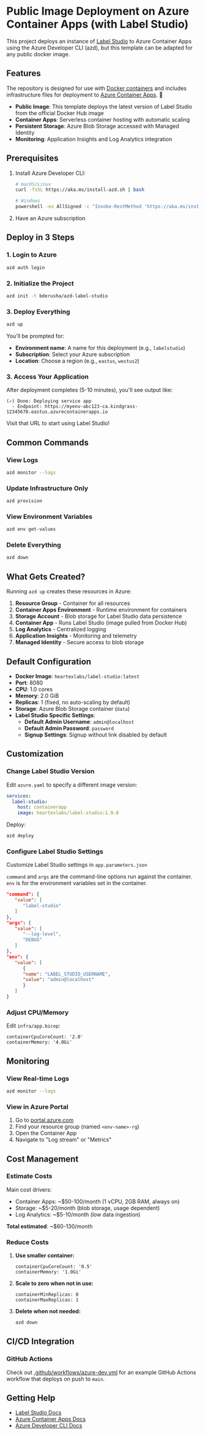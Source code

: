 # Public Image Deployment on Azure Container Apps (with Label Studio)

This project deploys an instance of [Label Studio](https://labelstud.io/) to Azure Container Apps using the Azure Developer CLI (azd), but this template can be adapted for any public docker image.

## Features

The repository is designed for use with [Docker containers](https://www.docker.com/) and includes infrastructure files for deployment to [Azure Container Apps](https://learn.microsoft.com/azure/container-apps/overview). 🐳

- **Public Image**: This template deploys the latest version of Label Studio from the official Docker Hub image
- **Container Apps**: Serverless container hosting with automatic scaling
- **Persistent Storage**: Azure Blob Storage accessed with Managed Identity
- **Monitoring**: Application Insights and Log Analytics integration

## Prerequisites

1. Install Azure Developer CLI:
   ```bash
   # macOS/Linux
   curl -fsSL https://aka.ms/install-azd.sh | bash
   
   # Windows
   powershell -ex AllSigned -c "Invoke-RestMethod 'https://aka.ms/install-azd.ps1' | Invoke-Expression"
   ```

2. Have an Azure subscription

## Deploy in 3 Steps

### 1. Login to Azure
```bash
azd auth login
```

### 2. Initialize the Project
```bash
azd init -t bderusha/azd-label-studio
```

### 3. Deploy Everything
```bash
azd up
```

You'll be prompted for:
- **Environment name**: A name for this deployment (e.g., `labelstudio`)
- **Subscription**: Select your Azure subscription
- **Location**: Choose a region (e.g., `eastus`, `westus2`)

### 3. Access Your Application

After deployment completes (5-10 minutes), you'll see output like:

```
(✓) Done: Deploying service app
  - Endpoint: https://myenv-abc123-ca.kindgrass-12345678.eastus.azurecontainerapps.io
```

Visit that URL to start using Label Studio!

## Common Commands

### View Logs
```bash
azd monitor --logs
```

### Update Infrastructure Only
```bash
azd provision
```

### View Environment Variables
```bash
azd env get-values
```

### Delete Everything
```bash
azd down
```

## What Gets Created?

Running `azd up` creates these resources in Azure:

1. **Resource Group** - Container for all resources
2. **Container Apps Environment** - Runtime environment for containers
3. **Storage Account** - Blob storage for Label Studio data persistence
4. **Container App** - Runs Label Studio (image pulled from Docker Hub)
5. **Log Analytics** - Centralized logging
6. **Application Insights** - Monitoring and telemetry
7. **Managed Identity** - Secure access to blob storage

## Default Configuration

- **Docker Image**: `heartexlabs/label-studio:latest`
- **Port**: 8080
- **CPU**: 1.0 cores
- **Memory**: 2.0 GiB
- **Replicas**: 1 (fixed, no auto-scaling by default)
- **Storage**: Azure Blob Storage container (`data`)
- **Label Studio Specific Settings**:
  - **Default Admin Username**: `admin@localhost`
  - **Default Admin Password**: `password`
  - **Signup Settings**: Signup without link disabled by default

## Customization

### Change Label Studio Version

Edit `azure.yaml` to specify a different image version:

```yaml
services:
  label-studio:
    host: containerapp
    image: heartexlabs/label-studio:1.9.0
```

Deploy:

```bash
azd deploy
```

### Configure Label Studio Settings

Customize Label Studio settings in `app.parameters.json`

`command` and `args` are the command-line options run against the container. `env` is for the environment variables set in the container.

```json
"command": {
   "value": [
      "label-studio"
   ]
},
"args": {
   "value": [
      "--log-level",
      "DEBUG"
   ]
},
"env": {
   "value": [
      {
      "name": "LABEL_STUDIO_USERNAME",
      "value": "admin@localhost"
      }
   ]
}
```

### Adjust CPU/Memory

Edit `infra/app.bicep`:
```bicep
containerCpuCoreCount: '2.0'
containerMemory: '4.0Gi'
```

## Monitoring

### View Real-time Logs
```bash
azd monitor --logs
```

### View in Azure Portal
1. Go to [portal.azure.com](https://portal.azure.com)
2. Find your resource group (named `<env-name>-rg`)
3. Open the Container App
4. Navigate to "Log stream" or "Metrics"

## Cost Management

### Estimate Costs

Main cost drivers:
- Container Apps: ~$50-100/month (1 vCPU, 2GB RAM, always on)
- Storage: ~$5-20/month (blob storage, usage dependent)
- Log Analytics: ~$5-10/month (low data ingestion)

**Total estimated**: ~$60-130/month

### Reduce Costs

1. **Use smaller container:**
   ```bicep
   containerCpuCoreCount: '0.5'
   containerMemory: '1.0Gi'
   ```

2. **Scale to zero when not in use:**
   ```bicep
   containerMinReplicas: 0
   containerMaxReplicas: 1
   ```

3. **Delete when not needed:**
   ```bash
   azd down
   ```

## CI/CD Integration

### GitHub Actions

Check out [.github/workflows/azure-dev.yml](.github/workflows/azure-dev.yml) for an example GitHub Actions workflow that deploys on push to `main`.

## Getting Help

- [Label Studio Docs](https://labelstud.io/guide/)
- [Azure Container Apps Docs](https://learn.microsoft.com/azure/container-apps/)
- [Azure Developer CLI Docs](https://learn.microsoft.com/azure/developer/azure-developer-cli/)

